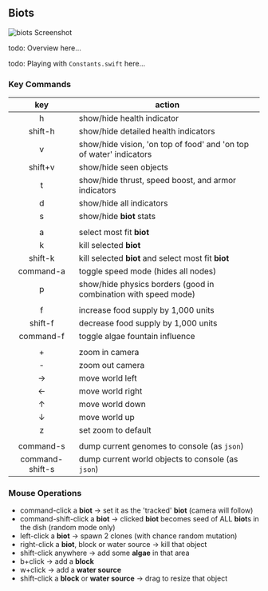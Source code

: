 
## Biots

![biots Screenshot](https://github.com/chessboy/**biot**s/blob/master/**biot**s.png)

todo: Overview here...

todo: Playing with `Constants.swift` here... 

### Key Commands

|key|action|
|:-:|---|
|h|show/hide health indicator|
|shift-h|show/hide detailed health indicators|
|v|show/hide vision, 'on top of food' and 'on top of water' indicators|
|shift+v|show/hide seen objects|
|t|show/hide thrust, speed boost, and armor indicators|
|d|show/hide all indicators
|s|show/hide **biot** stats|
| | |
|a|select most fit **biot**|
|k|kill selected **biot**|
|shift-k|kill selected **biot** and select most fit **biot**|
|command-a|toggle speed mode (hides all nodes)|
|p|show/hide physics borders (good in combination with speed mode)|
| | |
|f|increase food supply by 1,000 units|
|shift-f|decrease food supply by 1,000 units|
|command-f|toggle algae fountain influence|
| | |
|+|zoom in camera|
|-|zoom out camera|
|→|move world left|
|←|move world right|
|↑|move world down|
|↓|move world up|
|z|set zoom to default|
| | |
|command-s |dump current genomes to console (as `json`)|
|command-shift-s |dump current world objects to console (as `json`)|

### Mouse Operations
- command-click a **biot** → set it as the 'tracked' **biot** (camera will follow)
- command-shift-click a **biot** → clicked **biot** becomes seed of ALL **biot**s in the dish (random mode only)
- left-click a **biot** → spawn 2 clones (with chance random mutation)
- right-click a **biot**, block or water source → kill that object
- shift-click anywhere → add some **algae** in that area
- b+click → add a **block**
- w+click → add a **water source**
- shift-click a **block** or **water source** → drag to resize that object

